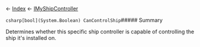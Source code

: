← [Index](Api-Index) ← [IMyShipController](Sandbox.ModAPI.Ingame.IMyShipController)

```csharp[bool](System.Boolean) CanControlShip```##### Summary

Determines whether this specific ship controller is capable of controlling the ship it's installed on.

